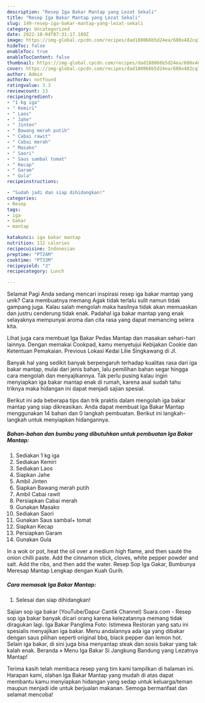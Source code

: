 ```yaml
---
description: "Resep Iga Bakar Mantap yang Lezat Sekali"
title: "Resep Iga Bakar Mantap yang Lezat Sekali"
slug: 149-resep-iga-bakar-mantap-yang-lezat-sekali
category: Uncategorized
date: 2022-10-04T07:31:17.189Z
image: https://img-global.cpcdn.com/recipes/dad188066b5d24ea/680x482cq70/iga-bakar-mantap-foto-resep-utama.jpg
hideToc: false
enableToc: true
enableTocContent: false
thumbnail: https://img-global.cpcdn.com/recipes/dad188066b5d24ea/680x482cq70/iga-bakar-mantap-foto-resep-utama.jpg
cover: https://img-global.cpcdn.com/recipes/dad188066b5d24ea/680x482cq70/iga-bakar-mantap-foto-resep-utama.jpg
author: Admin
authorAv: notfound
ratingvalue: 3.3
reviewcount: 13
recipeingredient:
- "1 kg iga"
- " Kemiri"
- " Laos"
- " Jahe"
- " Jinten"
- " Bawang merah putih"
- " Cabai rawit"
- " Cabai merah"
- " Masako"
- " Saori"
- " Saus sambal tomat"
- " Kecap"
- " Garam"
- " Gula"
recipeinstructions:

- "Sudah jadi dan siap dihidangkan!"
categories:
- Resep
tags:
- iga
- bakar
- mantap

katakunci: iga bakar mantap 
nutrition: 112 calories
recipecuisine: Indonesian
preptime: "PT24M"
cooktime: "PT33M"
recipeyield: "3"
recipecategory: Lunch

---
```



Selamat Pagi Anda sedang mencari inspirasi resep iga bakar mantap yang unik? Cara membuatnya memang Agak tidak terlalu sulit namun tidak gampang juga. Kalau salah mengolah maka hasilnya tidak akan memuaskan dan justru cenderung tidak enak. Padahal iga bakar mantap yang enak selayaknya mempunyai aroma dan cita rasa yang dapat memancing selera kita.


Lihat juga cara membuat Iga Bakar Pedas Mantap dan masakan sehari-hari lainnya. Dengan memakai Cookpad, kamu menyetujui Kebijakan Cookie dan Ketentuan Pemakaian. Previous Lokasi Kedai Lilie Singkawang di Jl.

Banyak hal yang sedikit banyak berpengaruh terhadap kualitas rasa dari iga bakar mantap, mulai dari jenis bahan, lalu pemilihan bahan segar hingga cara mengolah dan menyajikannya. Tak perlu pusing kalau ingin menyiapkan iga bakar mantap enak di rumah, karena asal sudah tahu triknya maka hidangan ini dapat menjadi sajian spesial.


Berikut ini ada beberapa tips dan trik praktis dalam mengolah iga bakar mantap yang siap dikreasikan. Anda dapat membuat Iga Bakar Mantap menggunakan 14 bahan dan 0 langkah pembuatan. Berikut ini langkah-langkah untuk menyiapkan hidangannya.

<!--inarticleads1-->

##### Bahan-bahan dan bumbu yang dibutuhkan untuk pembuatan Iga Bakar Mantap:

1. Sediakan 1 kg iga
1. Sediakan  Kemiri
1. Sediakan  Laos
1. Siapkan  Jahe
1. Ambil  Jinten
1. Siapkan  Bawang merah putih
1. Ambil  Cabai rawit
1. Persiapkan  Cabai merah
1. Gunakan  Masako
1. Sediakan  Saori
1. Gunakan  Saus sambal+ tomat
1. Siapkan  Kecap
1. Persiapkan  Garam
1. Gunakan  Gula


In a wok or pot, heat the oil over a medium high flame, and then sauté the onion chilli paste. Add the cinnamon stick, cloves, white pepper powder and salt. Add the ribs, and then add the water. Resep Sop Iga Gakar, Bumbunya Meresap Mantap Lengkap dengan Kuah Gurih. 

<!--inarticleads2-->

##### Cara memasak Iga Bakar Mantap:


1. Selesai dan siap dihidangkan!

Sajian sop iga bakar (YouTube/Dapur Cantik Channel) Suara.com - Resep sop iga bakar banyak dicari orang karena kelezatannya memang tidak diragukan lagi. Iga Bakar Panglima Foto: Istimewa Restoran yang satu ini spesialis menyajikan iga bakar. Menu andalannya ada iga yang dibakar dengan saus pilihan seperti original bbq, black pepper dan lemon hot. Selain iga bakar, di sini juga bisa menyantap steak dan sosis bakar yang tak kalah enak. Beranda » Menu Iga Bakar Si Jangkung Bandung yang Lezatnya Mantap! 

Terima kasih telah membaca resep yang tim kami tampilkan di halaman ini. Harapan kami, olahan Iga Bakar Mantap yang mudah di atas dapat membantu kamu menyiapkan hidangan yang sedap untuk keluarga/teman maupun menjadi ide untuk berjualan makanan. Semoga bermanfaat dan selamat mencoba!

